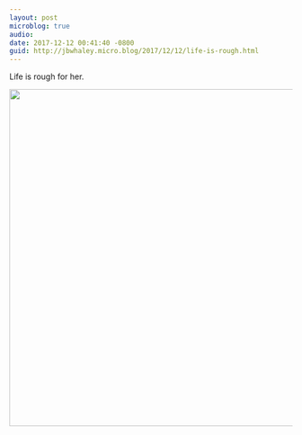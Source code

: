 ```yaml
---
layout: post
microblog: true
audio: 
date: 2017-12-12 00:41:40 -0800
guid: http://jbwhaley.micro.blog/2017/12/12/life-is-rough.html
---
```

Life is rough for her.

<img src="http://www.jarrodwhaley.com/uploads/2017/3624c62783.jpg" width="600" height="600" />
